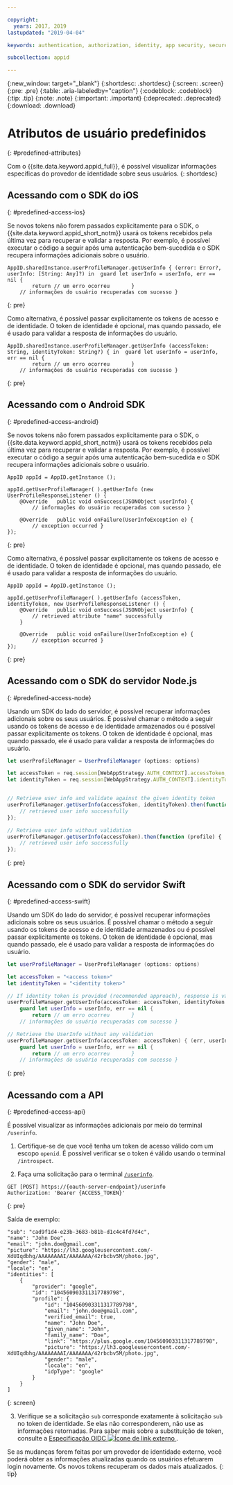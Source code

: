 ```yaml
---

copyright:
  years: 2017, 2019
lastupdated: "2019-04-04"

keywords: authentication, authorization, identity, app security, secure, user information, attributes, accessing, storing, preregister, profiles

subcollection: appid

---
```


{:new_window: target="_blank"}
{:shortdesc: .shortdesc}
{:screen: .screen}
{:pre: .pre}
{:table: .aria-labeledby="caption"}
{:codeblock: .codeblock}
{:tip: .tip}
{:note: .note}
{:important: .important}
{:deprecated: .deprecated}
{:download: .download}

# Atributos de usuário predefinidos
{: #predefined-attributes}

Com o {{site.data.keyword.appid_full}}, é possível visualizar informações específicas do provedor de identidade
sobre seus usuários.
{: shortdesc}


## Acessando com o SDK do iOS
{: #predefined-access-ios}

Se novos tokens não forem passados explicitamente para o SDK, o {{site.data.keyword.appid_short_notm}} usará os tokens recebidos pela última vez para recuperar e validar a resposta. Por exemplo, é possível executar o código a seguir após uma autenticação bem-sucedida e o SDK recupera informações adicionais sobre o usuário.

```
AppID.sharedInstance.userProfileManager.getUserInfo { (error: Error?, userInfo: [String: Any]?) in 	guard let userInfo = userInfo, err == nil {
		return // um erro ocorreu 		}
	// informações do usuário recuperadas com sucesso }
```
{: pre}

Como alternativa, é possível passar explicitamente os tokens de acesso e de identidade. O token de identidade é opcional, mas quando passado, ele é usado para validar a resposta de informações do usuário.

```
AppID.sharedInstance.userProfileManager.getUserInfo (accessToken: String, identityToken: String?) { in 	guard let userInfo = userInfo, err == nil {
		return // um erro ocorreu 		}
	// informações do usuário recuperadas com sucesso }
```
{: pre}


## Acessando com o Android SDK
{: #predefined-access-android}

Se novos tokens não forem passados explicitamente para o SDK, o {{site.data.keyword.appid_short_notm}} usará os tokens recebidos pela última vez para recuperar e validar a resposta. Por exemplo, é possível executar o código a seguir após uma autenticação bem-sucedida e o SDK recupera informações adicionais sobre o usuário.

```
AppID appId = AppID.getInstance ();

appId.getUserProfileManager( ).getUserInfo (new UserProfileResponseListener () {
	@Override 	public void onSuccess(JSONObject userInfo) {
		// informações do usuário recuperadas com sucesso }

	@Override 	public void onFailure(UserInfoException e) {
		// exception occurred }
});
```
{: pre}

Como alternativa, é possível passar explicitamente os tokens de acesso e de identidade. O token de identidade é opcional, mas quando passado, ele é usado para validar a resposta de informações do usuário.

```
AppID appId = AppID.getInstance ();

appId.getUserProfileManager( ).getUserInfo (accessToken, identityToken, new UserProfileResponseListener () {
	@Override 	public void onSuccess(JSONObject userInfo) {
		// retrieved attribute "name" successfully
	}

	@Override 	public void onFailure(UserInfoException e) {
		// exception occurred }
});
```
{: pre}


## Acessando com o SDK do servidor Node.js
{: #predefined-access-node}


Usando um SDK do lado do servidor, é possível recuperar informações adicionais sobre os seus usuários. É possível chamar o método a seguir usando os tokens de acesso e de identidade armazenados ou é possível passar explicitamente os tokens. O token de identidade é opcional, mas quando passado, ele é usado para validar a resposta de informações do usuário.


```javascript
let userProfileManager = UserProfileManager (options: options)

let accessToken = req.session[WebAppStrategy.AUTH_CONTEXT].accessToken;
let identityToken = req.session[WebAppStrategy.AUTH_CONTEXT].identityToken;


// Retrieve user info and validate against the given identity token
userProfileManager.getUserInfo(accessToken, identityToken).then(function (profile) {
	// retrieved user info successfully
});

// Retrieve user info without validation
userProfileManager.getUserInfo(accessToken).then(function (profile) {
	// retrieved user info successfully
});
```
{: pre}



## Acessando com o SDK do servidor Swift
{: #predefined-access-swift}

Usando um SDK do lado do servidor, é possível recuperar informações adicionais sobre os seus usuários. É possível chamar o método a seguir usando os tokens de acesso e de identidade armazenados ou é possível passar explicitamente os tokens. O token de identidade é opcional, mas quando passado, ele é usado para validar a resposta de informações do usuário.


```swift
let userProfileManager = UserProfileManager (options: options)

let accessToken = "<access token>"
let identityToken = "<identity token>"

// If identity token is provided (recommended approach), response is validated against the identity token
userProfileManager.getUserInfo(accessToken: accessToken, identityToken: identityToken) { (err, userInfo) in
	guard let userInfo = userInfo, err == nil {
		return // um erro ocorreu 		}
	// informações do usuário recuperadas com sucesso }

// Retrieve the UserInfo without any validation
userProfileManager.getUserInfo(accessToken: accessToken) { (err, userInfo) in
	guard let userInfo = userInfo, err == nil {
		return // um erro ocorreu 		}
	// informações do usuário recuperadas com sucesso }
```
{: pre}



## Acessando com a API
{: #predefined-access-api}

É possível visualizar as informações adicionais por meio do terminal `/userinfo`.

1. Certifique-se de que você tenha um token de acesso válido com um escopo `openid`. É possível verificar se
o token é válido usando o terminal `/introspect`.

2. Faça uma solicitação para o terminal [`/userinfo`](https://us-south.appid.cloud.ibm.com/swagger-ui/#/Authorization_Server_V4/userInfo).
  ```
  GET [POST] https://{oauth-server-endpoint}/userinfo
  Authorization: 'Bearer {ACCESS_TOKEN}'
  ```
  {: pre}

  Saída de exemplo:
  ```
  "sub": "cad9f1d4-e23b-3683-b81b-d1c4c4fd7d4c",
  "name": "John Doe",
  "email": "john.doe@gmail.com",
  "picture": "https://lh3.googleusercontent.com/-XdUIqdbhg/AAAAAAAAI/AAAAAAA/42rbcbv5M/photo.jpg",
  "gender": "male",
  "locale": "en",
  "identities": [
      {
          "provider": "google",
          "id": "104560903311317789798",
          "profile": {
              "id": "104560903311317789798",
              "email": "john.doe@gmail.com",
              "verified_email": true,
              "name": "John Doe",
              "given_name": "John",
              "family_name": "Doe",
              "link": "https://plus.google.com/104560903311317789798",
              "picture": "https://lh3.googleusercontent.com/-XdUIqdbhg/AAAAAAAAI/AAAAAAA/42rbcbv5M/photo.jpg",
              "gender": "male",
              "locale": "en",
              "idpType": "google"
          }
      }
  ]
  ```
  {: screen}

3. Verifique se a solicitação `sub` corresponde exatamente à solicitação `sub` no token de identidade. Se elas não corresponderem, não use as informações retornadas. Para saber mais sobre a substituição de token, consulte a
<a href="http://openid.net/specs/openid-connect-core-1_0.html#TokenSubstitution" target="__blank">Especificação OIDC
<img src="../../icons/launch-glyph.svg" alt="Ícone de link externo"> </a>.

Se as mudanças forem feitas por um provedor de identidade externo, você poderá obter as informações atualizadas quando os
usuários efetuarem login novamente. Os novos tokens recuperam os dados mais atualizados.
{: tip}
